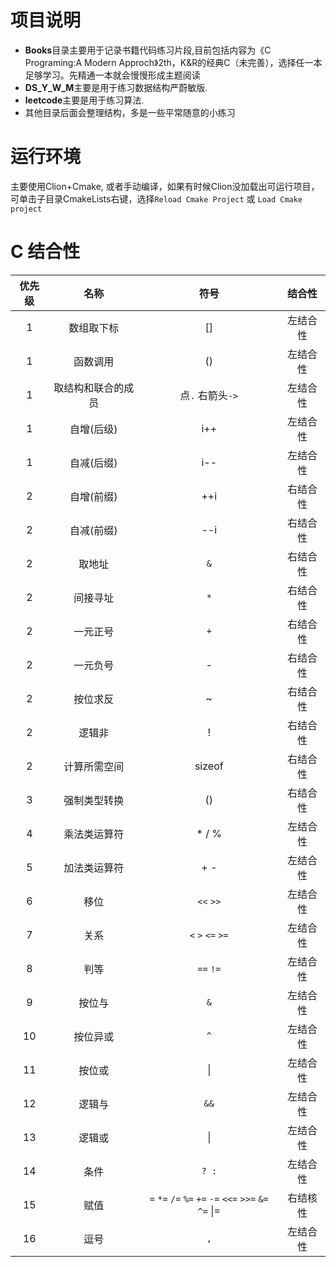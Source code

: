 # 项目说明
- **Books**目录主要用于记录书籍代码练习片段,目前包括内容为《C Programing:A Modern Approch》2th，K&R的经典C（未完善），选择任一本足够学习。先精通一本就会慢慢形成主题阅读
- **DS_Y_W_M**主要是用于练习数据结构严蔚敏版.
- **leetcode**主要是用于练习算法.
- 其他目录后面会整理结构，多是一些平常随意的小练习

  
# 运行环境
主要使用Clion+Cmake, 或者手动编译，如果有时候Clion没加载出可运行项目，可单击子目录CmakeLists右键，选择`Reload Cmake Project` 或 `Load Cmake project`

# C 结合性

|优先级|名称|符号|结合性|
| :---: | :---: | :---: | :---: |
|1|数组取下标|[]|左结合性|
|1|函数调用|()|左结合性|
|1|取结构和联合的成员|点`.` 右箭头`->`|左结合性|
|1|自增(后级)|i++|左结合性|
|1|自减(后缀)|i--|左结合性|
|2|自增(前缀)|++i|右结合性|
|2|自减(前缀)|--i|右结合性|
|2|取地址|`&`|右结合性|
|2|间接寻址|`*`|右结合性|
|2|一元正号|`+`|右结合性|
|2|一元负号|-|右结合性|
|2|按位求反|~|右结合性|
|2|逻辑非|!|右结合性|
|2|计算所需空间|sizeof|右结合性|
|3|强制类型转换|()|右结合性|
|4|乘法类运算符|* / %|左结合性|
|5|加法类运算符|+ -|左结合性|
|6|移位|`<<` `>>`|左结合性|
|7|关系|`<` `>` `<=` `>=`|左结合性|
|8|判等|`==` `!=`|左结合性|
|9|按位与|`&`|左结合性|
|10|按位异或|`^`|左结合性|
|11|按位或|&#124;|左结合性|
|12|逻辑与|`&&`|左结合性|
|13|逻辑或| &#124; |左结合性|
|14|条件|`? :`|左结合性|
|15|赋值|`=` `*=` `/=` `%=` `+=` `-=` `<<=` `>>=` `&=` `^=`  &#124;= |右结核性|
|16|逗号|`,`|左结合性|